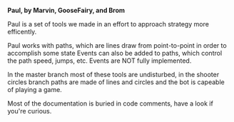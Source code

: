 __Paul, by Marvin, GooseFairy, and Brom__

Paul is a set of tools we made in an effort to approach strategy more efficently.

Paul works with paths, which are lines draw from point-to-point in order to accomplish some state
Events can also be added to paths, which control the path speed, jumps, etc. Events are NOT fully implemented.

In the master branch most of these tools are undisturbed, in the shooter circles branch paths are
made of lines and circles and the bot is capeable of playing a game.

Most of the documentation is buried in code comments, have a look if you're curious.
